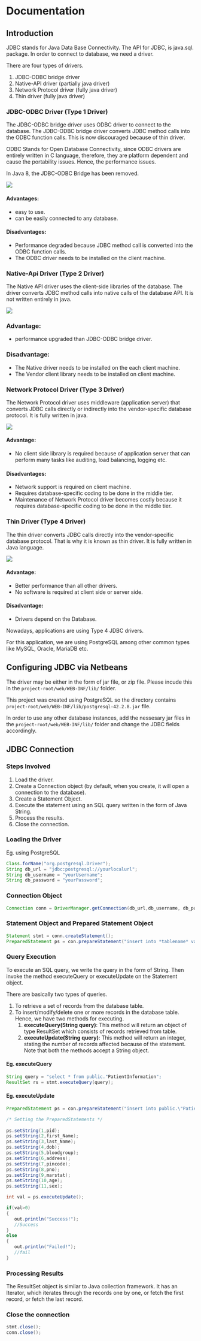 # Documentation

## Introduction

JDBC stands for Java Data Base Connectivity. The API for JDBC, is java.sql. package. In order to connect to database, we need a driver. 

There are four types of drivers.

1.  JDBC-ODBC bridge driver
2.  Native-API driver (partially java driver)
3.  Network Protocol driver (fully java driver)
4.  Thin driver (fully java driver)

### JDBC-ODBC Driver (Type 1 Driver)

The JDBC-ODBC bridge driver uses ODBC driver to connect to the database. The JDBC-ODBC bridge driver converts JDBC method calls into the ODBC function calls. This is now discouraged because of thin driver.

ODBC Stands for Open Database Connectivity, since ODBC drivers are entirely written in C language, therefore, they are platform dependent and cause the portability issues. Hence, the performance issues.

In Java 8, the JDBC-ODBC Bridge has been removed.

![](https://github.com/JaganKaartik/Hygea-Health/blob/master/documentation/Fundamentals/imgsrc/JDBC-ODBC-Bridge-Driver.jpg)

#### Advantages:

-   easy to use.
-   can be easily connected to any database.

#### Disadvantages:

-   Performance degraded because JDBC method call is converted into the ODBC function calls.
-   The ODBC driver needs to be installed on the client machine.

### Native-Api Driver (Type 2 Driver)

The Native API driver uses the client-side libraries of the database. The driver converts JDBC method calls into native calls of the database API. It is not written entirely in java.

![](https://github.com/JaganKaartik/Hygea-Health/blob/master/documentation/Fundamentals/imgsrc/JDBC-Native-API.jpg)

### Advantage:

-   performance upgraded than JDBC-ODBC bridge driver.

### Disadvantage:

-   The Native driver needs to be installed on the each client machine.
-   The Vendor client library needs to be installed on client machine.

### Network Protocol Driver (Type 3 Driver)

The Network Protocol driver uses middleware (application server) that converts JDBC calls directly or indirectly into the vendor-specific database protocol. It is fully written in java.

![](https://github.com/JaganKaartik/Hygea-Health/blob/master/documentation/Fundamentals/imgsrc/JDBC-Network-Protocol.jpg)

#### Advantage:

-   No client side library is required because of application server that can perform many tasks like auditing, load balancing, logging etc.

#### Disadvantages:

-   Network support is required on client machine.
-   Requires database-specific coding to be done in the middle tier.
-   Maintenance of Network Protocol driver becomes costly because it requires database-specific coding to be done in the middle tier.

### Thin Driver (Type 4 Driver)

The thin driver converts JDBC calls directly into the vendor-specific database protocol. That is why it is known as thin driver. It is fully written in Java language.

![](https://github.com/JaganKaartik/Hygea-Health/blob/master/documentation/Fundamentals/imgsrc/JDBC-Thin-Driver.jpg)

#### Advantage:

-   Better performance than all other drivers.
-   No software is required at client side or server side.

#### Disadvantage:

-   Drivers depend on the Database.

Nowadays, applications are using Type 4 JDBC drivers.

For this application, we are using PostgreSQL among other common types like MySQL, Oracle, MariaDB etc.

## Configuring JDBC via Netbeans 

The driver may be either in the form of jar file, or zip file. Please incude this in the ```project-root/web/WEB-INF/lib/``` folder. 

This project was created using PostgreSQL so the directory contains ```project-root/web/WEB-INF/lib/postgresql-42.2.8.jar``` file.

In order to use any other database instances, add the nessesary jar files in the ```project-root/web/WEB-INF/lib/``` folder and change the JDBC fields accordingly.

## JDBC Connection

### Steps Involved

1. Load the driver.
2. Create a Connection object (by default, when you create, it will open
a connection to the database).
3. Create a Statement Object.
4. Execute the statement using an SQL query written in the form of Java
String.
5. Process the results.
6. Close the connection.

### Loading the Driver

Eg. using PostgreSQL

```java
Class.forName("org.postgresql.Driver");
String db_url = "jdbc:postgresql://yourlocalurl";
String db_username = "yourUsername";
String db_password = "yourPassword";
```
### Connection Object

```java
Connection conn = DriverManager.getConnection(db_url,db_username, db_password);
```
### Statement Object and Prepared Statement Object

```java
Statement stmt = conn.createStatement();
PreparedStatement ps = con.prepareStatement("insert into *tablename* values (?,?);");
```
### Query Execution

To execute an SQL query, we write the query in the form of String. Then invoke the method executeQuery or executeUpdate on the Statement object. 

There are basically two types of queries. 

1. To retrieve a set of records from the database table. 
2. To insert/modify/delete one or more records in the database table. Hence, we have two methods for executing. 
    1. **executeQuery(String query)**: 
    	This method will return an object of type ResultSet which consists of records retrieved from table. 
    2. **executeUpdate(String query)**: 
       This method will return an integer, stating the number of records affected because of the statement. Note that both the methods accept a String object.
       
#### Eg. executeQuery 

```java
String query = "select * from public."PatientInformation"; 
ResultSet rs = stmt.executeQuery(query); 
```
#### Eg. executeUpdate

```java
PreparedStatement ps = con.prepareStatement("insert into public.\"PatientInformation\" values (?,?,?,?,?,?,?,?,?,?,?);");

/* Setting the PreparedStatements */
            
ps.setString(1,pid);
ps.setString(2,first_Name);
ps.setString(3,last_Name);
ps.setString(4,dob);
ps.setString(5,bloodgroup);
ps.setString(6,address);
ps.setString(7,pincode);
ps.setString(8,pno);
ps.setString(9,marstat);
ps.setString(10,age);
ps.setString(11,sex);

int val = ps.executeUpdate();

if(val>0)
{
   out.println("Success!");
   //Success
}
else
{
   out.println("Failed!");
   //fail
}
```


### Processing Results

The ResultSet object is similar to Java collection framework. It has an Iterator, which iterates through the records one by one, or fetch the first record, or fetch the last record.

### Close the connection

```java
stmt.close();
conn.close();
```

